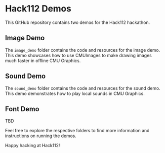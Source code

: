 # Hack112 Demos 

This GitHub repository contains two demos for the Hack112 hackathon.

## Image Demo
The `image_demo` folder contains the code and resources for the image demo. This demo showcases how to use CMUImages to make drawing images much faster in offline CMU Graphics.

## Sound Demo
The `sound_demo` folder contains the code and resources for the sound demo. This demo demonstrates how to play local sounds in CMU Graphics.

## Font Demo
TBD

Feel free to explore the respective folders to find more information and instructions on running the demos.

Happy hacking at Hack112!